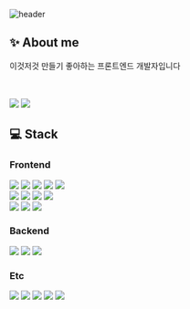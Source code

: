 

![header](https://capsule-render.vercel.app/api?type=waving&color=gradient&height=180&text=Ji_Hyeon&fontAlign=80&fontAlignY=40&fontSize=70&animation=twinkling)
<div >

  ## ✨ About me 
  
<p> 이것저것 만들기 좋아하는 프론트엔드 개발자입니다 </p>

 <br/>
 <br/>
 <a href="https://www.notion.so/chochojj/TIL-512e6f89bf1f41228a69b97a1336b37e?pvs=4"><img src="https://img.shields.io/badge/Blog-AD29B6?style=flat-square&logo=Tidal&logoColor=white"/></a> 
 <a href="mailto:csgy114@gmail.com"><img src="https://img.shields.io/badge/Mail-EA4335?style=flat-square&logo=Gmail&logoColor=white"/></a>
 <br/>

  ## 💻 Stack

### Frontend
<img src="https://img.shields.io/badge/Next.js-000000?style=flat-square&logo=Next.js&logoColor=white"/>
<img src="https://img.shields.io/badge/React-00BCF6?style=flat-square&logo=React&logoColor=white"></img> 
<img src="https://img.shields.io/badge/HTML5-e74c3c?style=flat-square&logo=HTML5&logoColor=white">
<img src="https://img.shields.io/badge/TypeScript-3178C6?style=flat-square&logo=TypeScript&logoColor=white"/>
<img src="https://img.shields.io/badge/JavaScript-FFCD11?style=flat-square&logo=JavaScript&logoColor=white">

<br/>
<img src="https://img.shields.io/badge/CSS3-0A84FF?style=flat-square&logo=CSS3&logoColor=white">
<img src="https://img.shields.io/badge/styled_components-DB7093?style=flat-square&logo=styledcomponents&logoColor=white"/>
<img src="https://img.shields.io/badge/Zustand-302683?style=flat-square&logo=Zustand&logoColor=white"/></a> 
<img src="https://img.shields.io/badge/Redux_toolkit-764ABC?style=flat-square&logo=Redux&logoColor=white"/> 

<br/>
<img src="https://img.shields.io/badge/Axios-5A29E4?style=flat-square&logo=axios&logoColor=white"/>
<img src="https://img.shields.io/badge/ESlint-4B32C3?style=flat-square&logo=eslint&logoColor=white"/>
<img src="https://img.shields.io/badge/Prettier-e13232?style=flat-square&logo=prettier&logoColor=white"/>

<br/>



### Backend
<img src="https://img.shields.io/badge/Tailwind_CSS-38B2AC?style=flat-square&logo=TailwindCSS&logoColor=white"/>
<img src="https://img.shields.io/badge/PHP-777BB4?style=flat-square&logo=PHP&logoColor=white"/>
<img src="https://img.shields.io/badge/MySQL-4479A1?style=flat-square&logo=MySQL&logoColor=white"/>

 <br/>

### Etc

<img src="https://img.shields.io/badge/Git-F05032?&style=flat-square&logo=Git&logoColor=white">
<img src="https://img.shields.io/badge/GitHub-181717?&style=flat-square&logo=GitHub&logoColor=white">
<img src="https://img.shields.io/badge/Figma-F24E1E?style=flat-square&logo=Figma&logoColor=white">
<img src="https://img.shields.io/badge/postman-FF6C37?style=flat-square&logo=postman&logoColor=white">
<img src="https://img.shields.io/badge/AWS S3-232F3E?style=flat-square&logo=amazonaws&logoColor=white">

</div> 

<br/>
